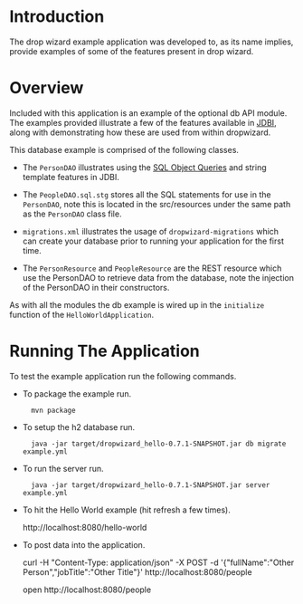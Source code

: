 # Introduction

The drop wizard example application was developed to, as its name implies, provide examples of some of the features
present in drop wizard.

# Overview

Included with this application is an example of the optional db API module. The examples provided illustrate a few of
the features available in [JDBI](http://jdbi.org), along with demonstrating how these are used from within dropwizard.

This database example is comprised of the following classes.

* The `PersonDAO` illustrates using the [SQL Object Queries](http://jdbi.org/sql_object_api_queries/) and string template
features in JDBI.

* The `PeopleDAO.sql.stg` stores all the SQL statements for use in the `PersonDAO`, note this is located in the
src/resources under the same path as the `PersonDAO` class file.

* `migrations.xml` illustrates the usage of `dropwizard-migrations` which can create your database prior to running
your application for the first time.

* The `PersonResource` and `PeopleResource` are the REST resource which use the PersonDAO to retrieve data from the database, note the injection
of the PersonDAO in their constructors.

As with all the modules the db example is wired up in the `initialize` function of the `HelloWorldApplication`.

# Running The Application

To test the example application run the following commands.

* To package the example run.

        mvn package

* To setup the h2 database run.

        java -jar target/dropwizard_hello-0.7.1-SNAPSHOT.jar db migrate example.yml

* To run the server run.

        java -jar target/dropwizard_hello-0.7.1-SNAPSHOT.jar server example.yml

* To hit the Hello World example (hit refresh a few times).

	http://localhost:8080/hello-world

* To post data into the application.

	curl -H "Content-Type: application/json" -X POST -d '{"fullName":"Other Person","jobTitle":"Other Title"}' http://localhost:8080/people
	
	open http://localhost:8080/people
